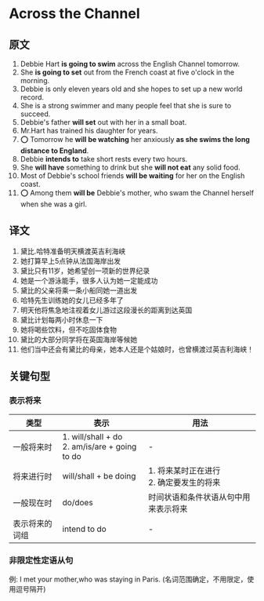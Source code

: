 # Across the Channel

## 原文

1. Debbie Hart **is going to swim** across the English Channel tomorrow.
2. She **is going to set** out from the French coast at five o'clock in the morning.
3. Debbie is only eleven years old and she hopes to set up a new world record.
4. She is a strong swimmer and many people feel that she is sure to succeed.
5. Debbie's father **will set** out with her in a small boat.
6. Mr.Hart has trained his daughter for years.
7. ⭕ Tomorrow he **will be watching** her anxiously **as she swims the long distance to England**.
8. Debbie **intends to** take short rests every two hours.
9. She **will have** something to drink but she **will not eat** any solid food.
10. Most of Debbie's school friends **will be waiting** for her on the English coast.
11. ⭕ Among them **will be** Debbie's mother, who swam the Channel herself when she was a girl.

## 译文

1. 黛比.哈特准备明天横渡英吉利海峡
2. 她打算早上5点钟从法国海岸出发
3. 黛比只有11岁，她希望创一项新的世界纪录
4. 她是一个游泳能手，很多人认为她一定能成功
5. 黛比的父亲将乘一条小船同她一道出发
6. 哈特先生训练她的女儿已经多年了
7. 明天他将焦急地注视着女儿游过这段漫长的距离到达英国
8. 黛比计划每两小时休息一下
9. 她将喝些饮料，但不吃固体食物
10. 黛比的大部分同学将在英国海岸等候她
11. 他们当中还会有黛比的母亲，她本人还是个姑娘时，也曾横渡过英吉利海峡！

## 关键句型

### 表示将来

|类型|表示|用法|
|---|------|---|
|一般将来时|1. will/shall + do </br> 2. am/is/are + going to do | - |
|将来进行时|will/shall + be doing|1. 将来某时正在进行</br>2. 确定要发生的将来|
|一般现在时|do/does|时间状语和条件状语从句中用来表示将来|
|表示将来的词组|intend to do|-|

### 非限定性定语从句

例: I met your mother,who was staying in Paris. (名词范围确定，不用限定，使用逗号隔开)  
